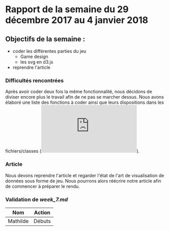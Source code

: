 
# Rapport de la semaine du 29 décembre 2017 au 4 janvier 2018 

## Objectifs de la semaine : 
* coder les différentes parties du jeu
  * Game design
  * les svg en d3.js
* reprendre l'article

### Difficultés rencontrées 
Après avoir coder deux fois la même fonctionnalité, nous décidons de diviser encore plus le travail afin de ne pas se marcher dessus. Nous avons élaboré une liste des fonctions à coder ainsi que leurs dispositions dans les fichiers/classes (![liste des fonctions](https://github.com/Renaud-D-Harreville/DataViz_M2/blob/master/workbook/ressources/functions.txt)).

### Article
Nous devons reprendre l'article et regarder l'état de l'art de visualisation de données sous forme de jeu. Nous pourrons alors réécrire notre article afin de commencer à préparer le rendu. 

### Validation de *week_7.md*
 
| Nom | Action |
| --- | ------ |
| Mathilde | Débuts |
